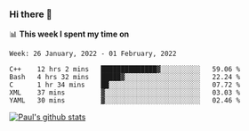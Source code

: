 ### Hi there 👋

📊 **This week I spent my time on**
<!--START_SECTION:waka-->
```text
Week: 26 January, 2022 - 01 February, 2022

C++    12 hrs 2 mins   ██████████████▓░░░░░░░░░░   59.06 % 
Bash   4 hrs 32 mins   █████▓░░░░░░░░░░░░░░░░░░░   22.24 % 
C      1 hr 34 mins    ██░░░░░░░░░░░░░░░░░░░░░░░   07.72 % 
XML    37 mins         ▓░░░░░░░░░░░░░░░░░░░░░░░░   03.03 % 
YAML   30 mins         ▓░░░░░░░░░░░░░░░░░░░░░░░░   02.46 % 
```
<!--END_SECTION:waka-->


[![Paul's github stats](https://github-readme-stats.vercel.app/api?username=mickeyouyou&theme=dracula&show_icons=true)](https://github.com/anuraghazra/github-readme-stats)
